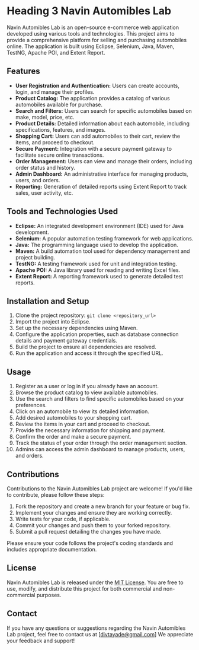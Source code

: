# Heading 3 Navin Automibles Lab

Navin Automibles Lab is an open-source e-commerce web application developed using various tools and technologies. This project aims to provide a comprehensive platform for selling and purchasing automobiles online. The application is built using Eclipse, Selenium, Java, Maven, TestNG, Apache POI, and Extent Report.

## Features

- **User Registration and Authentication:** Users can create accounts, login, and manage their profiles.
- **Product Catalog:** The application provides a catalog of various automobiles available for purchase.
- **Search and Filters:** Users can search for specific automobiles based on make, model, price, etc.
- **Product Details:** Detailed information about each automobile, including specifications, features, and images.
- **Shopping Cart:** Users can add automobiles to their cart, review the items, and proceed to checkout.
- **Secure Payment:** Integration with a secure payment gateway to facilitate secure online transactions.
- **Order Management:** Users can view and manage their orders, including order status and history.
- **Admin Dashboard:** An administrative interface for managing products, users, and orders.
- **Reporting:** Generation of detailed reports using Extent Report to track sales, user activity, etc.

## Tools and Technologies Used

- **Eclipse:** An integrated development environment (IDE) used for Java development.
- **Selenium:** A popular automation testing framework for web applications.
- **Java:** The programming language used to develop the application.
- **Maven:** A build automation tool used for dependency management and project building.
- **TestNG:** A testing framework used for unit and integration testing.
- **Apache POI:** A Java library used for reading and writing Excel files.
- **Extent Report:** A reporting framework used to generate detailed test reports.

## Installation and Setup

1. Clone the project repository: `git clone <repository_url>`
2. Import the project into Eclipse.
3. Set up the necessary dependencies using Maven.
4. Configure the application properties, such as database connection details and payment gateway credentials.
5. Build the project to ensure all dependencies are resolved.
6. Run the application and access it through the specified URL.

## Usage

1. Register as a user or log in if you already have an account.
2. Browse the product catalog to view available automobiles.
3. Use the search and filters to find specific automobiles based on your preferences.
4. Click on an automobile to view its detailed information.
5. Add desired automobiles to your shopping cart.
6. Review the items in your cart and proceed to checkout.
7. Provide the necessary information for shipping and payment.
8. Confirm the order and make a secure payment.
9. Track the status of your order through the order management section.
10. Admins can access the admin dashboard to manage products, users, and orders.

## Contributions

Contributions to the Navin Automibles Lab project are welcome! If you'd like to contribute, please follow these steps:

1. Fork the repository and create a new branch for your feature or bug fix.
2. Implement your changes and ensure they are working correctly.
3. Write tests for your code, if applicable.
4. Commit your changes and push them to your forked repository.
5. Submit a pull request detailing the changes you have made.

Please ensure your code follows the project's coding standards and includes appropriate documentation.

## License

Navin Automibles Lab is released under the [MIT License](https://opensource.org/licenses/MIT). You are free to use, modify, and distribute this project for both commercial and non-commercial purposes.

## Contact

If you have any questions or suggestions regarding the Navin Automibles Lab project, feel free to contact us at [divtayade@gmail.com] We appreciate your feedback and support!
